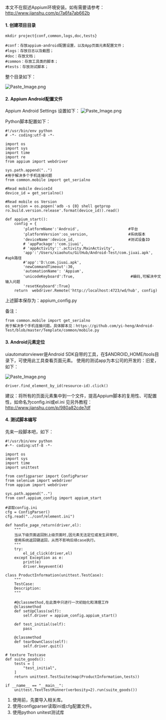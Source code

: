 ﻿本文不在叙述Appium环境安装。如有需要请参考：http://www.jianshu.com/p/7a6fa7ab662b

#### 1. 创建项目目录
```
mkdir project{conf,common,logs,doc,tests}

#conf：存放appium-android配置设置，以及App页面元素配置文件；
#logs：存放日志以及截图；
#doc：存放文档；
#common：存放工具类的脚本；
#tests：存放测试脚本；
```
整个目录如下：

![Paste_Image.png](http://upload-images.jianshu.io/upload_images/1534169-a8b83a1eae33cb97.png?imageMogr2/auto-orient/strip%7CimageView2/2/w/1240)

#### 2. Appium Android配置文件
Appium Android Settings 设置如下：
![Paste_Image.png](http://upload-images.jianshu.io/upload_images/1534169-39e8fa8d2c7159eb.png?imageMogr2/auto-orient/strip%7CimageView2/2/w/1240)

Python脚本配置如下：
```
#!/usr/bin/env python
# -*- coding:utf-8 -*-

import os
import sys
import time
import re
from appium import webdriver

sys.path.append("..")
#用于解决多个手机连接问题
from common.mobile import get_serialno

#Read mobile deviceId
device_id = get_serialno()

#Read mobile os Version
os_version = os.popen('adb -s {0} shell getprop ro.build.version.release'.format(device_id)).read()
    
def appium_start():
    config = {
        'platformName':'Android',                      #平台
        'platformVersion':os_version,                  #系统版本
        'deviceName':device_id,                        #测试设备ID
        # 'appPackage':'com.jiuai',
        # 'appActivity':'.activity.MainActivity',
        'app':'/Users/xiaohutu/GitHub/Android-Test/com.jiuai.apk',      #apk路径
        #'app':'D:\com.jiuai.apk',
        'newCommandTimeout':30,    
        'automationName': 'Appium',
        'unicodeKeyboard':True,                         #编码,可解决中文输入问题
        'resetKeyboard':True}
    return  webdriver.Remote('http://localhost:4723/wd/hub', config)
```
 上述脚本保存为：appium_config.py

备注：
```
from common.mobile import get_serialno
用于解决多个手机连接问题。具体脚本见：https://github.com/yi-heng/Android-Test/blob/master/Template/common/mobile.py
```
#### 3. Android元素定位
uiautomatorviewer是Android SDK自带的工具，在$ANDROID_HOME/tools目录下，可使用此工具查看页面元素。
使用的测试app为本公司的开发的：旧爱，如下：

![Paste_Image.png](http://upload-images.jianshu.io/upload_images/1534169-a980b2dd7240a5cf.png?imageMogr2/auto-orient/strip%7CimageView2/2/w/1240)
```
driver.find_element_by_id(resource-id).click()
```
建议：将所有的页面元素集中到一个文件，提高Appium脚本的复用性、可配置性，如命名为config.ini或el.ini
见另外教程：http://www.jianshu.com/p/980a82cde7df

#### 4. 测试脚本编写
先来一段脚本吧，如下：
```
#!/usr/bin/env python
#-*- coding:utf-8 -*-

import os
import sys
import time
import unittest

from configparser import ConfigParser
from selenium import webdriver
from appium import webdriver

sys.path.append("..")
from conf.appium_config import appium_start

#读取config.ini
cfg = ConfigParser()
cfg.read("../conf/element.ini")

def handle_page_return(driver,el):
    """
    当从下级页面返回到上级页面时,因元素无法定位或发生异常时,
    使用系统返回键返回，从而不影响后续case执行。
    """
    try:
        el_id_click(driver,el)
    except Exception as e:
        print(e)
        driver.keyevent(4)

class ProductInformation(unittest.TestCase):
    """
    TestCase: 
    Description: 
    """

    #@classmethod,在此类中只进行一次初始化和清理工作 
    @classmethod
    def setUpClass(self):
        self.driver = appium_config.appium_start()

    def test_initial(self):
        pass

    @classmethod
    def tearDownClass(self):
        self.driver.quit()

# texture Testcase
def suite_goods():
    tests = [
        "test_initial",        
    ]
    return unittest.TestSuite(map(ProductInformation,tests))

if __name__ == "__main__":
    unittest.TextTestRunner(verbosity=2).run(suite_goods())

```
1. 使用前，先要导入相关库。
2. 使用configparser读取ini或cfg配置文件。
3. 使用python unitest测试库